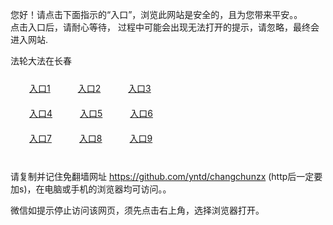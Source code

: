 您好！请点击下面指示的“入口”，浏览此网站是安全的，且为您带来平安。。 <br/>
点击入口后，请耐心等待， 过程中可能会出现无法打开的提示，请忽略，最终会进入网站. </br>

法轮大法在长春<br/>
<div style="padding:10px"><a style="margin:20px" target="_blank" href="https://d2sd8ceu52lrje.cloudfront.net/2Qpsp?foqko" id="ccLink1" rel="nofollow">入口1</a> <a target="_blank" style="margin:20px" href="https://d2ry1edyx17zaf.cloudfront.net/2Qpsp?tcwjilru" id="ccLink2" rel="nofollow">入口2</a> <a style="margin:20px" target="_blank" href="https://d3g32k6b4hhgz4.cloudfront.net/2Qpsp?zrixwm" id="ccLink3" rel="nofollow">入口3</a></div>

<div style="padding:10px" ><a style="margin:20px" target="_blank" href="https://d2sd8ceu52lrje.cloudfront.net/2Qpsp?foqko" id="ccLink4" rel="nofollow">入口4</a> <a style="margin:20px" href="https://d2ry1edyx17zaf.cloudfront.net/2Qpsp?tcwjilru" target="_blank" id="ccLink5" rel="nofollow">入口5</a> <a style="margin:20px" href="https://d3g32k6b4hhgz4.cloudfront.net/2Qpsp?zrixwm" target="_blank" id="ccLink6" rel="nofollow">入口6</a></div>

<div style="padding:10px"><a style="margin:20px" target="_blank" href="https://d2sd8ceu52lrje.cloudfront.net/2Qpsp?foqko" id="ccLink7" rel="nofollow">入口7</a> <a style="margin:20px" href="https://d2ry1edyx17zaf.cloudfront.net/2Qpsp?tcwjilru" target="_blank" id="ccLink8" rel="nofollow">入口8</a> <a style="margin:20px" target="_blank" href="https://d3g32k6b4hhgz4.cloudfront.net/2Qpsp?zrixwm" id="ccLink9" rel="nofollow">入口9</a></div>

<br/>



请复制并记住免翻墙网址 https://github.com/yntd/changchunzx (http后一定要加s)，在电脑或手机的浏览器均可访问。。<br/>

微信如提示停止访问该网页，须先点击右上角，选择浏览器打开。
